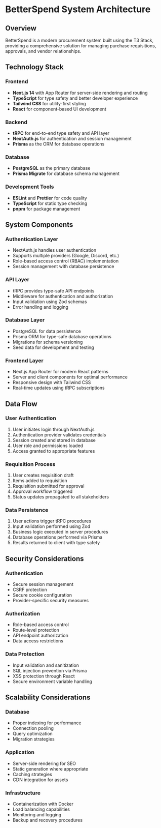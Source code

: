 # BetterSpend System Architecture

## Overview
BetterSpend is a modern procurement system built using the T3 Stack, providing a comprehensive solution for managing purchase requisitions, approvals, and vendor relationships.

## Technology Stack

### Frontend
- **Next.js 14** with App Router for server-side rendering and routing
- **TypeScript** for type safety and better developer experience
- **Tailwind CSS** for utility-first styling
- **React** for component-based UI development

### Backend
- **tRPC** for end-to-end type safety and API layer
- **NextAuth.js** for authentication and session management
- **Prisma** as the ORM for database operations

### Database
- **PostgreSQL** as the primary database
- **Prisma Migrate** for database schema management

### Development Tools
- **ESLint** and **Prettier** for code quality
- **TypeScript** for static type checking
- **pnpm** for package management

## System Components

### Authentication Layer
- NextAuth.js handles user authentication
- Supports multiple providers (Google, Discord, etc.)
- Role-based access control (RBAC) implementation
- Session management with database persistence

### API Layer
- tRPC provides type-safe API endpoints
- Middleware for authentication and authorization
- Input validation using Zod schemas
- Error handling and logging

### Database Layer
- PostgreSQL for data persistence
- Prisma ORM for type-safe database operations
- Migrations for schema versioning
- Seed data for development and testing

### Frontend Layer
- Next.js App Router for modern React patterns
- Server and client components for optimal performance
- Responsive design with Tailwind CSS
- Real-time updates using tRPC subscriptions

## Data Flow

### User Authentication
1. User initiates login through NextAuth.js
2. Authentication provider validates credentials
3. Session created and stored in database
4. User role and permissions loaded
5. Access granted to appropriate features

### Requisition Process
1. User creates requisition draft
2. Items added to requisition
3. Requisition submitted for approval
4. Approval workflow triggered
5. Status updates propagated to all stakeholders

### Data Persistence
1. User actions trigger tRPC procedures
2. Input validation performed using Zod
3. Business logic executed in server procedures
4. Database operations performed via Prisma
5. Results returned to client with type safety

## Security Considerations

### Authentication
- Secure session management
- CSRF protection
- Secure cookie configuration
- Provider-specific security measures

### Authorization
- Role-based access control
- Route-level protection
- API endpoint authorization
- Data access restrictions

### Data Protection
- Input validation and sanitization
- SQL injection prevention via Prisma
- XSS protection through React
- Secure environment variable handling

## Scalability Considerations

### Database
- Proper indexing for performance
- Connection pooling
- Query optimization
- Migration strategies

### Application
- Server-side rendering for SEO
- Static generation where appropriate
- Caching strategies
- CDN integration for assets

### Infrastructure
- Containerization with Docker
- Load balancing capabilities
- Monitoring and logging
- Backup and recovery procedures
